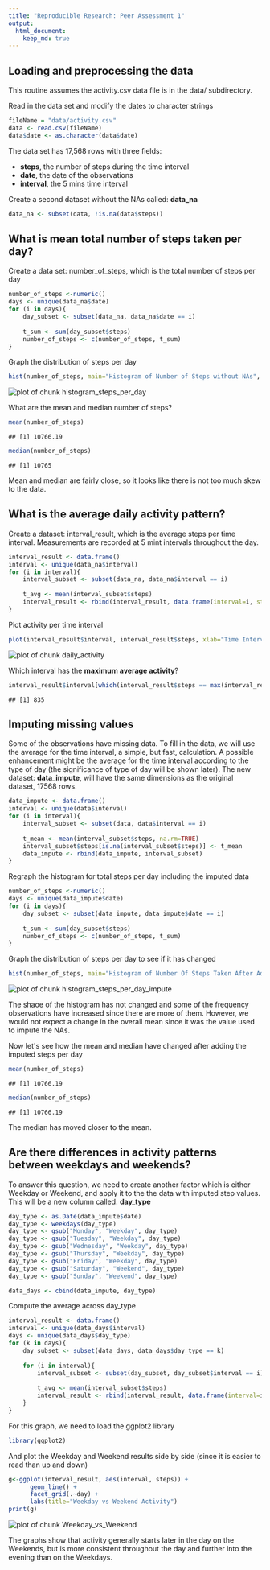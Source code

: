 ```yaml
---
title: "Reproducible Research: Peer Assessment 1"
output: 
  html_document:
    keep_md: true
---
```


## Loading and preprocessing the data

This routine assumes the activity.csv data file is in the data/ subdirectory.

Read in the data set and modify the dates to character strings

```r
fileName = "data/activity.csv"
data <- read.csv(fileName)
data$date <- as.character(data$date)
```

The data set has 17,568 rows with three fields:
- **steps**, the number of steps during the time interval
- **date**, the date of the observations
- **interval**, the 5 mins time interval

Create a second dataset without the NAs called: **data_na**

```r
data_na <- subset(data, !is.na(data$steps))
```

## What is mean total number of steps taken per day?

Create a data set: number_of_steps, which is the total number of steps per day

```r
number_of_steps <-numeric()
days <- unique(data_na$date)
for (i in days){
    day_subset <- subset(data_na, data_na$date == i)
    
    t_sum <- sum(day_subset$steps)
    number_of_steps <- c(number_of_steps, t_sum)
}
```

Graph the distribution of steps per day


```r
hist(number_of_steps, main="Histogram of Number of Steps without NAs", xlab="Number of Steps")
```

![plot of chunk histogram_steps_per_day](figure/histogram_steps_per_day-1.png) 

What are the mean and median number of steps?


```r
mean(number_of_steps)
```

```
## [1] 10766.19
```


```r
median(number_of_steps)
```

```
## [1] 10765
```
Mean and median are fairly close, so it looks like there is not too much skew to the data.


## What is the average daily activity pattern?

Create a dataset: interval_result, which is the average steps per time interval. Measurements are recorded at 5 mint intervals throughout the day.


```r
interval_result <- data.frame()
interval <- unique(data_na$interval)
for (i in interval){
    interval_subset <- subset(data_na, data_na$interval == i)
    
    t_avg <- mean(interval_subset$steps)
    interval_result <- rbind(interval_result, data.frame(interval=i, steps=t_avg))
}
```
Plot activity per time interval


```r
plot(interval_result$interval, interval_result$steps, xlab="Time Interval", ylab="Avg Steps", main="Average Steps At Time Of Day", type="l")
```

![plot of chunk daily_activity](figure/daily_activity-1.png) 

Which interval has the **maximum average activity**?


```r
interval_result$interval[which(interval_result$steps == max(interval_result$steps), arr.ind=TRUE)]
```

```
## [1] 835
```

## Imputing missing values

Some of the observations have missing data. To fill in the data, we will use the average for the time interval, a simple, but fast, calculation.  A possible enhancement might be the average for the time interval according to the type of day (the significance of type of day will be shown later). The new dataset: **data_impute**, will have the same dimensions as the original dataset, 17568 rows.


```r
data_impute <- data.frame()
interval <- unique(data$interval)
for (i in interval){
    interval_subset <- subset(data, data$interval == i)
    
    t_mean <- mean(interval_subset$steps, na.rm=TRUE)
    interval_subset$steps[is.na(interval_subset$steps)] <- t_mean
    data_impute <- rbind(data_impute, interval_subset)
}
```
Regraph the histogram for total steps per day including the imputed data


```r
number_of_steps <-numeric()
days <- unique(data_impute$date)
for (i in days){
    day_subset <- subset(data_impute, data_impute$date == i)
    
    t_sum <- sum(day_subset$steps)
    number_of_steps <- c(number_of_steps, t_sum)
}
```
Graph the distribution of steps per day to see if it has changed


```r
hist(number_of_steps, main="Histogram of Number Of Steps Taken After Adding Imputed Data", xlab="Number of Steps")
```

![plot of chunk histogram_steps_per_day_impute](figure/histogram_steps_per_day_impute-1.png) 

The shaoe of the histogram has not changed and some of the frequency observations have increased since there are more of them. However, we would not expect a change in the overall mean since it was the value used to impute the NAs.

Now let's see how the mean and median have changed after adding the imputed steps per day


```r
mean(number_of_steps)
```

```
## [1] 10766.19
```

```r
median(number_of_steps)
```

```
## [1] 10766.19
```

The median has moved closer to the mean.


## Are there differences in activity patterns between weekdays and weekends?

To answer this question, we need to create another factor which is either Weekday or Weekend, and apply it to the the data with imputed step values.  This will be a new column called: **day_type**


```r
day_type <- as.Date(data_impute$date)
day_type <- weekdays(day_type)
day_type <- gsub("Monday", "Weekday", day_type)
day_type <- gsub("Tuesday", "Weekday", day_type)
day_type <- gsub("Wednesday", "Weekday", day_type)
day_type <- gsub("Thursday", "Weekday", day_type)
day_type <- gsub("Friday", "Weekday", day_type)
day_type <- gsub("Saturday", "Weekend", day_type)
day_type <- gsub("Sunday", "Weekend", day_type)

data_days <- cbind(data_impute, day_type)
```
Compute the average across day_type


```r
interval_result <- data.frame()
interval <- unique(data_days$interval)
days <- unique(data_days$day_type)
for (k in days){
    day_subset <- subset(data_days, data_days$day_type == k)
    
    for (i in interval){
        interval_subset <- subset(day_subset, day_subset$interval == i)
    
        t_avg <- mean(interval_subset$steps)
        interval_result <- rbind(interval_result, data.frame(interval=i, day=k, steps=t_avg))
    }
}
```

For this graph, we need to load the ggplot2 library

```r
library(ggplot2)
```

And plot the Weekday and Weekend results side by side (since it is easier to read than up and down)


```r
g<-ggplot(interval_result, aes(interval, steps)) + 
      geom_line() + 
      facet_grid(.~day) + 
      labs(title="Weekday vs Weekend Activity")
print(g)
```

![plot of chunk Weekday_vs_Weekend](figure/Weekday_vs_Weekend-1.png) 

The graphs show that activity generally starts later in the day on the Weekends, but is more consistent throughout the day and further into the evening than on the Weekdays.

